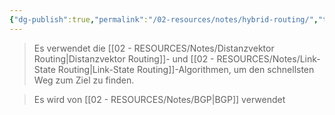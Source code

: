 ```yaml
---
{"dg-publish":true,"permalink":"/02-resources/notes/hybrid-routing/","tags":["informatik/netzwerk/protokoll"],"noteIcon":"","updated":"2025-09-10T16:35:19.000+02:00"}
---
```


>Es verwendet die [[02 - RESOURCES/Notes/Distanzvektor Routing\|Distanzvektor Routing]]- und [[02 - RESOURCES/Notes/Link-State Routing\|Link-State Routing]]-Algorithmen, um den schnellsten Weg zum Ziel zu finden.

>Es wird von [[02 - RESOURCES/Notes/BGP\|BGP]] verwendet 